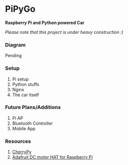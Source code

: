 # PiPyGo
**Raspberry Pi and Python powered Car**

*Please note that this project is under heavy construction :)*

### Diagram
Pending

### Setup
1. Pi setup
2. Python stuffs
3. Nginx
4. The car itself

### Future Plans/Additions
1. Pi AP
2. Bluetooth Controller
3. Mobile App

### Resources
1. [CherryPy](http://docs.cherrypy.org/en/latest/basics.html)
2. [Adafruit DC motor HAT for Raspberry Pi](https://learn.adafruit.com/adafruit-dc-and-stepper-motor-hat-for-raspberry-pi/overview)
